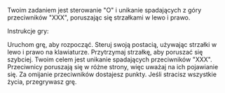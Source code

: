 Twoim zadaniem jest sterowanie "O" i unikanie spadających z góry przeciwników "XXX", poruszając się strzałkami w lewo i prawo.

Instrukcje gry:

Uruchom grę, aby rozpocząć.
Steruj swoją postacią, używając strzałki w lewo i prawo na klawiaturze. Przytrzymaj strzałkę, aby poruszać się szybciej.
Twoim celem jest unikanie spadających przeciwników "XXX". Przeciwnicy poruszają się w różne strony, więc uważaj na ich pojawianie się.
Za omijanie przeciwników dostajesz punkty.
Jeśli stracisz wszystkie życia, przegrywasz grę.
